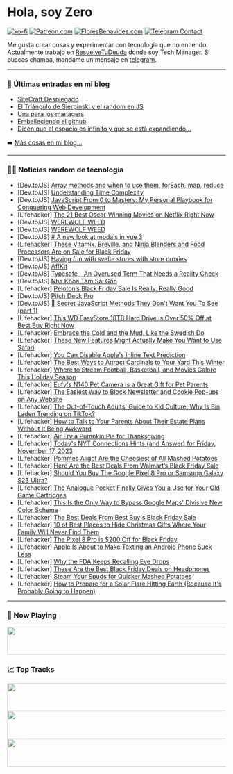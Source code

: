 # Hola, soy Zero

[![ko-fi](https://ko-fi.com/img/githubbutton_sm.svg)](https://ko-fi.com/J3J4N0LUK)
[![Patreon.com](https://img.shields.io/endpoint.svg?url=https%3A%2F%2Fshieldsio-patreon.vercel.app%2Fapi%3Fusername%3Dzerodragon%26type%3Dpatrons&style=for-the-badge)](https://patreon.com/zerodragon)
[![FloresBenavides.com](https://img.shields.io/website?down_message=oops&label=MiBlog&style=for-the-badge&up_message=online&url=https%3A%2F%2Ffloresbenavides.com)](https://floresbenavides.com)
[![Telegram Contact](https://img.shields.io/badge/escr%C3%ADbeme-ZeroDragon-%2326A5E4?style=for-the-badge&logo=telegram)](https://t.me/zerodragon)

Me gusta crear cosas y experimentar con tecnología que no entiendo.
Actualmente trabajo en [ResuelveTuDeuda](http://github.com/resuelve) donde soy Tech Manager.
Si buscas chamba, mandame un mensaje en [telegram](https://t.me/zerodragon).

---

### 📕 Últimas entradas en mi blog
<!-- BLOG-POST-LIST:START -->
- [SiteCraft Desplegado](https://floresbenavides.com/sitecraft-desplegado/)
- [El Triángulo de Sierpinski y el random en JS](https://floresbenavides.com/el-triangulo-de-sierpinski-y-el-random-en-js/)
- [Una para los managers](https://floresbenavides.com/una-para-los-managers/)
- [Embelleciendo el github](https://floresbenavides.com/embelleciendo-el-github/)
- [Dicen que el espacio es infinito y que se está expandiendo…](https://floresbenavides.com/dicen-que-el-espacio-es-infinito-y-que-se-esta-expandiendo/)
<!-- BLOG-POST-LIST:END -->

➡️ [Más cosas en mi blog...](https://floresbenavides.com)

---

### 👨‍💻 Noticias random de tecnología
<!-- TECH-POSTS:START -->
- [Dev.to/JS] [Array methods and when to use them, forEach, map, reduce](https://dev.to/gingerchew/array-methods-and-when-to-use-them-foreach-map-reduce-5bab)
- [Dev.to/JS] [Understanding Time Complexity](https://dev.to/khamal22/understanding-time-complexity-3o5f)
- [Dev.to/JS] [JavaScript From 0 to Mastery: My Personal Playbook for Conquering Web Development](https://dev.to/opensourcee/javascript-from-0-to-mastery-the-way-i-would-do-it-today-5d19)
- [Lifehacker] [The 21 Best Oscar-Winning Movies on Netflix Right Now](https://lifehacker.com/entertainment/best-oscar-winning-movies-netflix)
- [Dev.to/JS] [WEREWOLF WEED](https://dev.to/christiecamp/werewolf-weed-52an)
- [Dev.to/JS] [WEREWOLF WEED](https://dev.to/christiecamp/werewolf-weed-4hgd)
- [Dev.to/JS] [# A new look at modals in vue 3](https://dev.to/jenesius/-a-new-look-at-modals-in-vue-3-34eb)
- [Lifehacker] [These Vitamix, Breville, and Ninja Blenders and Food Processors Are on Sale for Black Friday](https://lifehacker.com/food-drink/amazon-early-black-friday-deals-on-blenders-and-food-processors)
- [Dev.to/JS] [Having fun with svelte stores with store proxies](https://dev.to/nasheomirro/having-fun-with-svelte-stores-with-store-proxies-k6e)
- [Dev.to/JS] [AffKit](https://dev.to/wsovn123/affkit-41b0)
- [Dev.to/JS] [Typesafe - An Overused Term That Needs a Reality Check](https://dev.to/psypher1/typesafe-an-overused-term-that-needs-a-reality-check-5ho0)
- [Dev.to/JS] [Nha Khoa Tâm Sài Gòn](https://dev.to/nhakhoatamsaigon/nha-khoa-tam-sai-gon-h4a)
- [Lifehacker] [Peloton’s Black Friday Sale Is Really, Really Good](https://lifehacker.com/peloton-sale-prime-big-deal-days-1850914135)
- [Dev.to/JS] [Pitch Deck Pro](https://dev.to/rankmarket123/pitch-deck-pro-4f23)
- [Dev.to/JS] [🤫 Secret JavaScript Methods They Don&#39;t Want You To See &lpar;part 1&rpar;](https://dev.to/magnificode/secret-javascript-methods-they-dont-want-you-to-see-part-1-b93)
- [Lifehacker] [This WD EasyStore 18TB Hard Drive Is Over 50% Off at Best Buy Right Now](https://lifehacker.com/tech/wd-easystore-18tb-hard-drive-sale)
- [Lifehacker] [Embrace the Cold and the Mud, Like the Swedish Do](https://lifehacker.com/health/get-outside-more-the-swedish-way)
- [Lifehacker] [These New Features Might Actually Make You Want to Use Safari](https://lifehacker.com/tech/new-safari-17-features-in-macos-sonoma)
- [Lifehacker] [You Can Disable Apple&#39;s Inline Text Prediction](https://lifehacker.com/tech/turn-off-apple-text-prediction)
- [Lifehacker] [The Best Ways to Attract Cardinals to Your Yard This Winter](https://lifehacker.com/home/how-to-attract-cardinals-to-backyard)
- [Lifehacker] [Where to Stream Football, Basketball, and Movies Galore This Holiday Season](https://lifehacker.com/entertainment/this-holiday-streaming-can-save-you-stress-and-money)
- [Lifehacker] [Eufy&#39;s N140 Pet Camera Is a Great Gift for Pet Parents](https://lifehacker.com/tech/eufy-n140-pet-camera-review)
- [Lifehacker] [The Easiest Way to Block Newsletter and Cookie Pop-ups on Any Website](https://lifehacker.com/tech/block-newsletter-popups)
- [Lifehacker] [The Out-of-Touch Adults&#39; Guide to Kid Culture: Why Is Bin Laden Trending on TikTok?](https://lifehacker.com/entertainment/why-is-osama-bin-laden-trending-on-tiktok)
- [Lifehacker] [How to Talk to Your Parents About Their Estate Plans Without It Being Awkward](https://lifehacker.com/money/how-to-talk-to-parents-about-estate-plan)
- [Lifehacker] [Air Fry a Pumpkin Pie for Thanksgiving](https://lifehacker.com/food-drink/air-fried-pumpkin-pie-recipe)
- [Lifehacker] [Today&#39;s NYT Connections Hints &lpar;and Answer&rpar; for Friday, November 17, 2023](https://lifehacker.com/entertainment/nyt-connections-answer-today-november-17-2023)
- [Lifehacker] [Pommes Aligot Are the Cheesiest of All Mashed Potatoes](https://lifehacker.com/pommes-aligot-are-the-cheesiest-of-all-mashed-potatoes-1849782696)
- [Lifehacker] [Here Are the Best Deals From Walmart’s Black Friday Sale](https://lifehacker.com/what-to-expect-from-walmarts-early-black-friday-deals-1850982935)
- [Lifehacker] [Should You Buy The Google Pixel 8 Pro or Samsung Galaxy S23 Ultra?](https://lifehacker.com/tech/google-pixel-8-pro-samsung-galaxy-s23-ultra-comparison)
- [Lifehacker] [The Analogue Pocket Finally Gives You a Use for Your Old Game Cartridges](https://lifehacker.com/tech/what-is-the-analogue-pocket)
- [Lifehacker] [This Is the Only Way to Bypass Google Maps&#39; Divisive New Color Scheme](https://lifehacker.com/tech/how-to-change-new-google-maps-colors)
- [Lifehacker] [The Best Deals From Best Buy&#39;s Black Friday Sale](https://lifehacker.com/best-buys-black-friday-calendar-1850942632)
- [Lifehacker] [10 of Best Places to Hide Christmas Gifts Where Your Family Will Never Find Them](https://lifehacker.com/the-best-places-to-hide-christmas-gifts-that-you-never-1848194754)
- [Lifehacker] [The Pixel 8 Pro is $200 Off for Black Friday](https://lifehacker.com/tech/pixel-8-pro-black-friday-deal)
- [Lifehacker] [Apple Is About to Make Texting an Android Phone Suck Less](https://lifehacker.com/tech/apple-finally-adopts-rsc-messaging)
- [Lifehacker] [Why the FDA Keeps Recalling Eye Drops](https://lifehacker.com/why-the-fda-keeps-recalling-eye-drops-1850977755)
- [Lifehacker] [These Are the Best Black Friday Deals on Headphones](https://lifehacker.com/tech/best-black-friday-headphone-deals)
- [Lifehacker] [Steam Your Spuds for Quicker Mashed Potatoes](https://lifehacker.com/food-drink/steam-mashed-potatoes)
- [Lifehacker] [How to Prepare for a Solar Flare Hitting Earth &lpar;Because It&#39;s Probably Going to Happen&rpar;](https://lifehacker.com/how-to-prepare-for-a-solar-flare-hitting-earth-because-1848076402)<!-- TECH-POSTS:END -->

---

### 🎵 Now Playing
<a href="https://spotify-now-playing-dun.vercel.app/now-playing?open"><img src="https://spotify-now-playing-dun.vercel.app/now-playing" width="540" height="64"></a>

### 📈 Top Tracks
<a href="https://spotify-now-playing-dun.vercel.app/top-tracks?i=1&open"><img src="https://spotify-now-playing-dun.vercel.app/top-tracks?i=1" width="540" height="64"></a>
<a href="https://spotify-now-playing-dun.vercel.app/top-tracks?i=2&open"><img src="https://spotify-now-playing-dun.vercel.app/top-tracks?i=2" width="540" height="64"></a>
<a href="https://spotify-now-playing-dun.vercel.app/top-tracks?i=3&open"><img src="https://spotify-now-playing-dun.vercel.app/top-tracks?i=3" width="540" height="64"></a>

